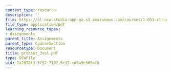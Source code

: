 ```yaml
---
content_type: resource
description: ''
file: https://ol-ocw-studio-app-qa.s3.amazonaws.com/courses/1-051-structural-engineering-design-fall-2003/7a2078f35f5271975c17cd6a9e305af6_probset_3sol.pdf
file_type: application/pdf
learning_resource_types:
- Assignments
parent_title: Assignments
parent_type: CourseSection
resourcetype: Document
title: probset_3sol.pdf
type: OCWFile
uid: 7a2078f3-5f52-7197-5c17-cd6a9e305af6
---
```

